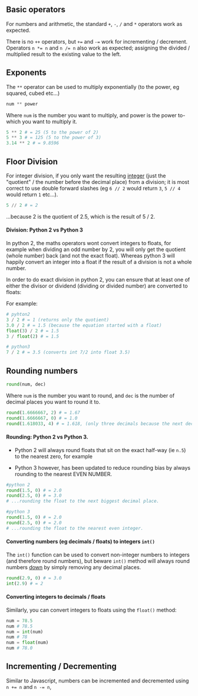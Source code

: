 ## Basic operators
For numbers and arithmetic, the standard `+`, `-`, `/` and `*` operators work as expected.

There is no `++` operators, but `+=` and `-=` work for incrementing / decrement. Operators `n *= n` and `n /= n` also work as expected; assigning the divided / multiplied result to the existing value to the left.

## Exponents

The `**` operator can be used to multiply exponentially (to the power, eg squared, cubed etc...)

```python
num ** power
```
Where `num` is the number you want to multiply, and power is the power to-which you want to multiply it.

```python
5 ** 2 # = 25 (5 to the power of 2)
5 ** 3 # = 125 (5 to the power of 3)
3.14 ** 2 # = 9.8596
```
## Floor Division
For integer division, if you only want the resulting <ins>integer</ins> (just the "quotient" / the number before the decimal place) from a division; it is most correct to use double forward slashes (eg `6 // 2` would return `3`, `5 // 4` would return `1` etc...).

```python
5 // 2 # = 2
```
...because 2 is the quotient of 2.5, which is the result of 5 / 2.

#### Division: Python 2 vs Python 3
In python 2, the maths operators wont convert integers to floats, for example when dividing an odd number by 2, you will only get the quotient (whole number) back (and not the exact float). Whereas python 3 will happily convert an integer into a float if the result of a division is not a whole number.

In order to do exact division in python 2, you can ensure that at least one of either the divisor or dividend (dividing or divided number) are converted to floats:

For example:
```python
# pyhton2
3 / 2 # = 1 (returns only the quotient)
3.0 / 2 # = 1.5 (because the equation started with a float)
float(3) / 2 # = 1.5
3 / float(2) # = 1.5

# python3
7 / 2 # = 3.5 (converts int 7/2 into float 3.5)
```

## Rounding numbers
```python
round(num, dec)
```
Where `num` is the number you want to round, and `dec` is the number of decimal places you want to round it to.

```python
round(1.6666667, 2) # = 1.67
round(1.6666667, 0) # = 1.0
round(1.618033, 4) # = 1.618, (only three decimals because the next decimal place would have been a zero)
```

#### Rounding: Python 2 vs Python 3.
- Python 2 will always round floats that sit on the exact half-way (ie `n.5`) to the nearest zero, for example

- Python 3 however, has been updated to reduce rounding bias by always rounding to the nearest EVEN NUMBER.

```python
#python 2
round(1.5, 0) # = 2.0
round(2.5, 0) # = 3.0
# ...rounding the float to the next biggest decimal place.

#python 3
round(1.5, 0) # = 2.0
round(2.5, 0) # = 2.0
# ...rounding the float to the nearest even integer.
```


#### Converting numbers (eg decimals / floats) to integers `int()`
The `int()` function can be used to convert non-integer numbers to integers (and therefore round numbers), but beware `int()` method will always round numbers <ins>down</ins> by simply removing any decimal places.

```python
round(2.9, 0) # = 3.0
int(2.9) # = 2
````

#### Converting integers to decimals / floats
Similarly, you can convert integers to floats using the `float()` method:
```python
num = 78.5
num # 78.5
num = int(num)
num # 78
num = float(num)
num # 78.0
```

## Incrementing / Decrementing
Similar to Javascript, numbers can be incremented and decremented using `n += n` and `n -= n`,
